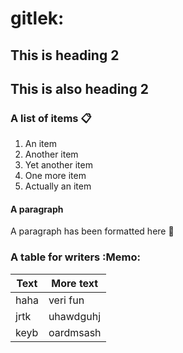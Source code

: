 # gitlek:



## This is heading 2 



<h2>This is also heading 2</h2>


### A list of items :clipboard:
1. An item
2. Another item
3. Yet another item
4. One more item  
5. Actually an item


#### A paragraph

A paragraph has been formatted here :thinking:



### A table for writers :Memo:

| Text  | More text |
| ----- | --------- |
| haha  | veri fun  |
| jrtk  | uhawdguhj |
| keyb  | oardmsash |
